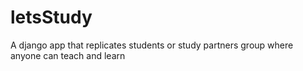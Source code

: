 # letsStudy

A django app that replicates students or study partners group where anyone can teach and learn
